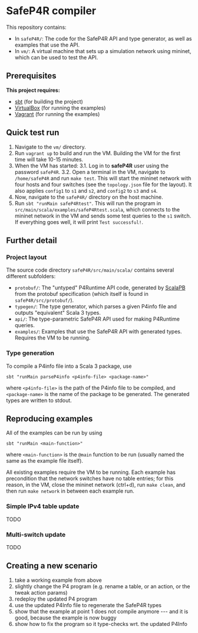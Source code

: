# SafeP4R compiler

This repository contains:

  * In `safeP4R/`: The code for the SafeP4R API and type generator, as well as examples that use the API.
  * In `vm/`: A virtual machine that sets up a simulation network using mininet, which can be used to test the API.

## Prerequisites

__This project requires:__

  * [sbt](https://www.scala-sbt.org/) (for building the project)
  * [VirtualBox](https://www.virtualbox.org/wiki/Downloads) (for running the examples)
  * [Vagrant](https://www.vagrantup.com/) (for running the examples)

## Quick test run

  1. Navigate to the `vm/` directory.
  2. Run `vagrant up` to build and run the VM. Building the VM for the first time will take 10-15 minutes.
  3. When the VM has started:
     3.1. Log in to __safeP4R__ user using the password `safeP4R`.
     3.2. Open a terminal in the VM, navigate to `/home/safeP4R` and run `make test`.
          This will start the mininet network with four hosts and four switches (see the `topology.json` file for the layout).
          It also applies `config1` to `s1` and `s2`, and `config2` to `s3` and `s4`.
  5. Now, navigate to the `safeP4R/` directory on the host machine.
  6. Run `sbt "runMain safeP4Rtest"`. This will run the program in `src/main/scala/examples/safeP4Rtest.scala`,
     which connects to the mininet network in the VM and sends some test queries to the `s1` switch.
     If everything goes well, it will print `Test successful!`.

## Further detail

### Project layout

The source code directory `safeP4R/src/main/scala/` contains several different subfolders:

  * `protobuf/`: The "untyped" P4Runtime API code, generated by [ScalaPB](https://scalapb.github.io/docs/installation)
    from the protobuf specification (which itself is found in `safeP4R/src/protobuf/`).
  * `typegen/`: The type generator, which parses a given P4info file and outputs "equivalent" Scala 3 types.
  * `api/`: The type-parametric SafeP4R API used for making P4Runtime queries.
  * `examples/`: Examples that use the SafeP4R API with generated types. Requires the VM to be running.

### Type generation

To compile a P4info file into a Scala 3 package, use

    sbt "runMain parseP4info <p4info-file> <package-name>"

where `<p4info-file>` is the path of the P4info file to be compiled, and
`<package-name>` is the name of the package to be generated.
The generated types are written to stdout.

## Reproducing examples

All of the examples can be run by using

    sbt "runMain <main-function>"

where `<main-function>` is the `@main` function to be run
(usually named the same as the example file itself).

All existing examples require the VM to be running. Each example has precondition
that the network switches have no table entries; for this reason, in the VM,
close the mininet network (ctrl+d), run `make clean`, and then run `make network` in between each example run.

### Simple IPv4 table update

TODO

### Multi-switch update

TODO

## Creating a new scenario

1. take a working example from above
2. slightly change the P4 program (e.g. rename a table, or an action, or the tweak action params)
3. redeploy the updated P4 program
4. use the updated P4Info file to regenerate the SafeP4R types
5. show that the example at point 1 does not compile anymore --- and it is good, because the example is now buggy
6. show how to fix the program so it type-checks wrt. the updated P4Info